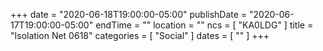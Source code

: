 +++
date = "2020-06-18T19:00:00-05:00"
publishDate = "2020-06-17T19:00:00-05:00"
endTime = ""
location = ""
ncs = [ "KA0LDG" ]
title = "Isolation Net 0618"
categories = [ "Social" ]
dates = [ "" ]
+++
